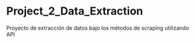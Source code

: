 # Project_2_Data_Extraction
Proyecto de extracción de datos bajo los métodos de scraping utilizando API

